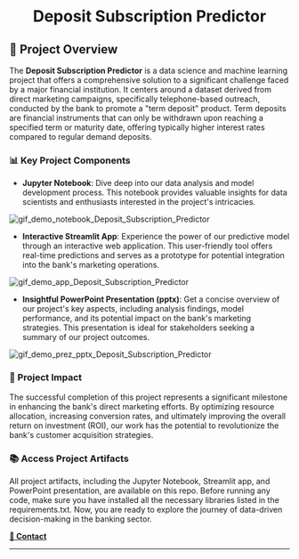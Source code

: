 <div align="center">
  <h1>Deposit Subscription Predictor</h1>
</div>

## 🚀 Project Overview

The **Deposit Subscription Predictor** is a data science and machine learning project that offers a comprehensive solution to a significant challenge faced by a major financial institution. It centers around a dataset derived from direct marketing campaigns, specifically telephone-based outreach, conducted by the bank to promote a "term deposit" product. Term deposits are financial instruments that can only be withdrawn upon reaching a specified term or maturity date, offering typically higher interest rates compared to regular demand deposits.

### 📊 Key Project Components

- **Jupyter Notebook**: Dive deep into our data analysis and model development process. This notebook provides valuable insights for data scientists and enthusiasts interested in the project's intricacies.

![gif_demo_notebook_Deposit_Subscription_Predictor](https://github.com/TomHavy/MarketingOutcomePredict/assets/67765175/d4922216-b171-4587-b119-5a59761a3b7d)


- **Interactive Streamlit App**: Experience the power of our predictive model through an interactive web application. This user-friendly tool offers real-time predictions and serves as a prototype for potential integration into the bank's marketing operations.
  
![gif_demo_app_Deposit_Subscription_Predictor](https://github.com/TomHavy/MarketingOutcomePredict/assets/67765175/ed7e16d5-535e-45cd-b2ed-a9819ff78e7a)

- **Insightful PowerPoint Presentation (pptx)**: Get a concise overview of our project's key aspects, including analysis findings, model performance, and its potential impact on the bank's marketing strategies. This presentation is ideal for stakeholders seeking a summary of our project outcomes.

![gif_demo_prez_pptx_Deposit_Subscription_Predictor](https://github.com/TomHavy/MarketingOutcomePredict/assets/67765175/3c2a2126-7af4-4bd2-b533-b64e138be73c)


### 🌟 Project Impact

The successful completion of this project represents a significant milestone in enhancing the bank's direct marketing efforts. By optimizing resource allocation, increasing conversion rates, and ultimately improving the overall return on investment (ROI), our work has the potential to revolutionize the bank's customer acquisition strategies.


### 📚 Access Project Artifacts

All project artifacts, including the Jupyter Notebook, Streamlit app, and PowerPoint presentation, are available on this repo. Before running any code, make sure you have installed all the necessary libraries listed in the requirements.txt. Now, you are ready to explore the journey of data-driven decision-making in the banking sector.

[**🔗 Contact**](https://www.linkedin.com/in/tom-havyarimana-057454194/)

---
